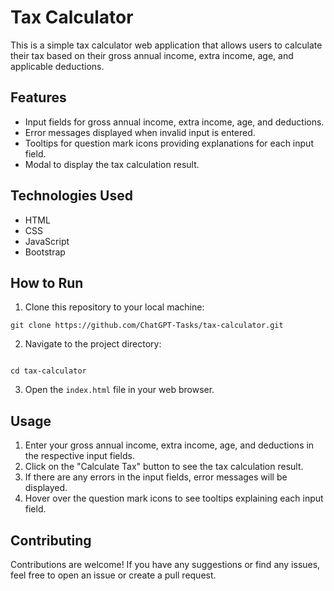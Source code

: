 # Tax Calculator

This is a simple tax calculator web application that allows users to calculate their tax based on their gross annual income, extra income, age, and applicable deductions.

## Features

- Input fields for gross annual income, extra income, age, and deductions.
- Error messages displayed when invalid input is entered.
- Tooltips for question mark icons providing explanations for each input field.
- Modal to display the tax calculation result.

## Technologies Used

- HTML
- CSS
- JavaScript
- Bootstrap

## How to Run

1. Clone this repository to your local machine:

```
git clone https://github.com/ChatGPT-Tasks/tax-calculator.git

```

2. Navigate to the project directory:

```

cd tax-calculator

```

3. Open the `index.html` file in your web browser.

## Usage

1. Enter your gross annual income, extra income, age, and deductions in the respective input fields.
2. Click on the "Calculate Tax" button to see the tax calculation result.
3. If there are any errors in the input fields, error messages will be displayed.
4. Hover over the question mark icons to see tooltips explaining each input field.

## Contributing

Contributions are welcome! If you have any suggestions or find any issues, feel free to open an issue or create a pull request.

